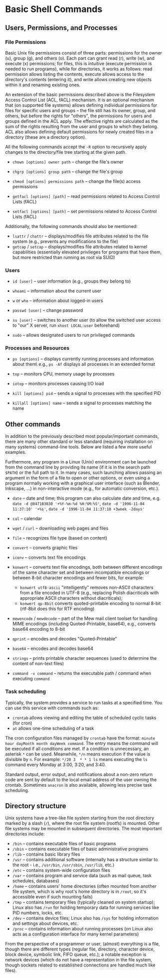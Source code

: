 <!--
SPDX-FileCopyrightText: Robert Ryszard Paciorek <rrp@opcode.eu.org>
SPDX-License-Identifier: MIT

AI tools (chat GPT) have been used for text translation and editing.
-->

Basic Shell Commands
====================

Users, Permissions, and Processes
---------------------------------

### File Permissions

Basic Unix file permissions consist of three parts: permissions for the owner (u), group (g), and others (o).
Each part can grant read (r), write (w), and execute (x) permissions; for files, this is intuitive (execute permission is needed to run programs), while for directories, it works as follows: read permission allows listing the contents, execute allows access to the directory's contents (entering it), and write allows creating new objects within it and renaming existing ones.

An extension of the basic permissions described above is the Filesystem Access Control List (ACL, fACL) mechanism.
It is an optional mechanism that (on supported file systems) allows defining individual permissions for files for specific users and groups – the file still has its owner, group, and others, but before the rights for "others", the permissions for users and groups defined in the ACL apply. The effective rights are calculated as the sum of the rights resulting from the user and groups to which they belong.
ACL also allows defining default permissions for newly created files in a directory (these are a directory option).

All the following commands accept the `-R` option to recursively apply changes to the directory/file tree starting at the given path.

* `chown [options] owner path` – change the file's owner
* `chgrp [options] group path` – change the file's group
* `chmod [options] permissions path` – change the file(s) access permissions

* `getfacl [options] [path]` – read permissions related to Access Control Lists (fACL)
* `setfacl [options] [path]` – set permissions related to Access Control Lists (fACL)

Additionally, the following commands should also be mentioned:

* `lsattr` / `chattr` – displays/modifies file attributes related to the file system (e.g., prevents any modifications to the file)
* `getcap` / `setcap` – displays/modifies file attributes related to kernel capabilities (essentially elevated privileges for programs that have them, but more restricted than running as root via SUID)


### Users

* `id [user]` – user information (e.g., groups they belong to)
* `whoami` – information about the current user
* `w` or `who` – information about logged-in users

* `passwd [user]` – change password

* `su [user]` – switches to another user (to allow the switched user access to "our" X server, run `xhost LOCAL:user` beforehand)
* `sudo` – allows designated users to run privileged commands


### Processes and Resources

* `ps [options]` – displays currently running processes and information about them\\ e.g., `ps -Af` displays all processes in an extended format

* `top` – monitors CPU, memory usage by processes
* `iotop` – monitors processes causing I/O load

* `kill [options] pid` – sends a signal to processes with the specified PID
* `killall [options] name` – sends a signal to processes matching the name


Other commands
--------------

In addition to the previously described most popular/important commands, there are many other standard or less standard (requiring installation on many systems) command-line tools. Below are listed a few more useful examples.

Furthermore, any program in a Linux (Unix) environment can be launched from the command line by providing its name (if it is in the search path `$PATH`) or the full path to it. In many cases, such launching allows passing an argument in the form of a file to open or other options, or even using a program normally working with a graphical user interface (such as Blender, Inkscape, ...) in non-interactive mode (e.g., for automatic conversion, etc.).

* `date` – date and time; this program can also calculate date and time, e.g. `date -d @847103830 '+%Y-%m-%d %H:%M:%S'`, `date -d '1996-11-04 11:37:10' '+%s'`, `date -d '1996-11-04 11:37:10 +3week -2days'`
* `cal` – calendar
* `wget` / `curl` – downloading web pages and files
* `file` – recognizes file type (based on content)
* `convert` – converts graphic files

* `iconv` – converts text file encodings
* `konwert` – converts text file encodings, both between different encodings of the same character set and between incompatible encodings or between 8-bit character encodings and fewer bits, for example:
    * `konwert utf8-ascii` "intelligently" removes non-ASCII characters from a file encoded in UTF-8 (e.g., replacing Polish diacriticals with appropriate ASCII characters without diacriticals);
    * `konwert qp-8bit` converts quoted-printable encoding to normal 8-bit (rtf-8bit does this for RTF encoding)

* `mewencode` / `mewdecode` – part of the Mew mail client toolset for handling MIME encodings (including Quoted-Printable, base64), e.g., converts base64 encoding to 8-bit
* `qprint` – encodes and decodes "Quoted-Printable"
* `base64` – encodes and decodes base64
* `strings` – prints printable character sequences (used to determine the content of non-text files)

* `command -v command` – returns the executable path / command when executing `command`

### Task scheduling

Typically, the system provides a service to run tasks at a specified time. You can use this service with commands such as:

* `crontab` allows viewing and editing the table of scheduled cyclic tasks (for cron)
* `at` allows one-time scheduling of a task

The cron configuration files managed by `crontab` have the format: `minute hour dayMonth month dayWeek command`. The entry means the command will be executed if all conditions are met. If a condition is unnecessary, an asterisk `*` can be used. Meanwhile, `*/n` means execution if the value is divisible by `n`. For example: `*/20 3  * * 1 ls` means executing the `ls` command every Monday at 3:00, 3:20, and 3:40.

Standard output, error output, and notifications about a non-zero return code are sent by default to the local email address of the user owning the crontab. Sometimes `anacron` is also available, allowing less precise task scheduling.

Directory structure
-------------------

Unix systems have a tree-like file system starting from the root directory marked by a slash (`/`), where the root file system (rootfs) is mounted. Other file systems may be mounted in subsequent directories. The most important directories include:

* `/bin` – contains executable files of basic programs
* `/sbin` – contains executable files of basic administrative programs
* `/lib` – contains basic library files
* `/usr` – contains additional software (internally has a structure similar to the root - i.e., `/usr/bin`, `/usr/sbin`, `/usr/lib`, etc.)
* `/etc` – contains system-wide configuration files
* `/var` – contains program and service data (such as mail queue, task schedules, databases)
* `/home` – contains users' home directories (often mounted from another file system, which is why root's home directory is in `/root`, so it's accessible even if such mounting fails)
* `/tmp` – contains temporary files (typically cleaned on system startup); Linux also has `/run` for holding temporary data for running services like PID numbers, locks, etc.
* `/dev` – contains device files; Linux also has `/sys` for holding information and settings about devices, etc.
* `/proc` – contains information about running processes (on Linux also acts as a configuration interface for many kernel parameters)

From the perspective of a programmer or user, (almost) everything is a file, though there are different types (regular file, directory, character device, block device, symbolic link, FIFO queue, etc.); a notable exception is network devices (which do not have a representation in the file system, though sockets related to established connections are handled much like files).
